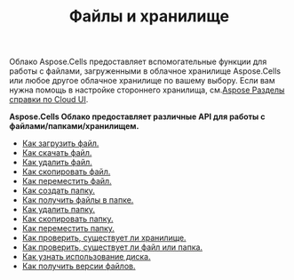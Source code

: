 ﻿---
title: Файлы и хранилище
second_title: Aspose.Cells Cloud Documen
type: docs
url: /ru/files-and-storage/
aliases: [/working-with-files-and-storage-using-aspose-cells-cloud/]
keywords: Learn how to work with Aspose Cells Cloud file storage
description: Узнайте, как работать с Aspose Cells Облачным файловым хранилищем. SDK поддерживает различные языки разработки. К ним относятся Android, C#, Go, Java, NodeJS, Perl, PHP, Python, Ruby и Swift.
weight: 100
kwords: Excel, Office Облако, REST API, электронная таблица, PDF, CSV, Json, Markdwon, файлы и хранилище
---
Облако Aspose.Cells предоставляет вспомогательные функции для работы с файлами, загруженными в облачное хранилище Aspose.Cells или любое другое облачное хранилище по вашему выбору. Если вам нужна помощь в настройке стороннего хранилища, см.[Aspose Разделы справки по Cloud UI](https://docs.aspose.cloud/display/totalcloud/Aspose+Cloud+UI+Help+Topics).

**Aspose.Cells Облако предоставляет различные API для работы с файлами/папками/хранилищем.**
- [Как загрузить файл.](/cells/ru/file/upload/)
- [Как скачать файл.](/cells/ru/file/download/)
- [Как удалить файл.](/cells/ru/file/delete/)
- [Как скопировать файл.](/cells/ru/file/copy/)
- [Как переместить файл.](/cells/ru/file/move/)
- [Как создать папку.](/cells/ru/folder/create/)
- [Как получить файлы в папке.](/cells/ru/folder/get-files/)
- [Как удалить папку.](/cells/ru/folder/delete/)
- [Как скопировать папку.](/cells/ru/folder/copy/)
- [Как переместить папку.](/cells/ru/folder/move/)
- [Как проверить, существует ли хранилище.](/cells/ru/storage/exist/)
- [Как проверить, существует ли файл или папка.](/cells/ru/storage/object-exists/)
- [Как узнать использование диска.](/cells/ru/storage/disc-usage/)
- [Как получить версии файлов.](/cells/ru/storage/file-versions/)    
